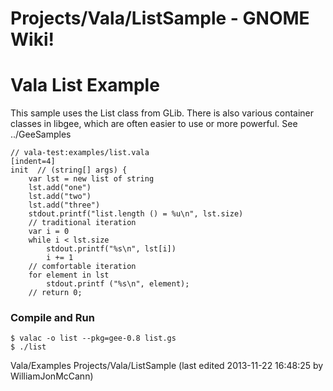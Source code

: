 # Projects/Vala/ListSample - GNOME Wiki!

# Vala List Example

This sample uses the List class from GLib.  There is also various container
classes in libgee, which are often easier to use or more powerful. See
../GeeSamples

```genie
// vala-test:examples/list.vala
[indent=4]
init  // (string[] args) {
    var lst = new list of string
    lst.add("one")
    lst.add("two")
    lst.add("three")
    stdout.printf("list.length () = %u\n", lst.size)
    // traditional iteration
    var i = 0
    while i < lst.size
        stdout.printf("%s\n", lst[i])
        i += 1
    // comfortable iteration
    for element in lst
        stdout.printf ("%s\n", element);
    // return 0;
```

### Compile and Run

```shell
$ valac -o list --pkg=gee-0.8 list.gs
$ ./list
```

Vala/Examples Projects/Vala/ListSample
    (last edited 2013-11-22 16:48:25 by WilliamJonMcCann)

